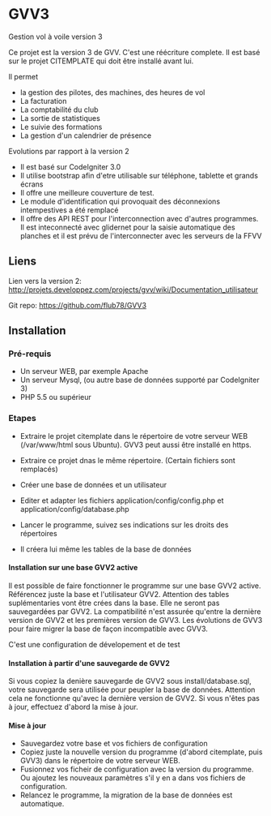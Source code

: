 # GVV3
Gestion vol à voile version 3

Ce projet est la version 3 de GVV. C'est une réécriture complete. Il est basé sur le projet CITEMPLATE qui doit être installé avant lui.

Il permet 
* la gestion des pilotes, des machines, des heures de vol
* La facturation
* La comptabilité du club
* La sortie de statistiques
* Le suivie des formations
* La gestion d'un calendrier de présence


Evolutions par rapport à la version 2
* Il est basé sur CodeIgniter 3.0
* Il utilise bootstrap afin d'etre utilisable sur téléphone, tablette et grands écrans
* Il offre une meilleure couverture de test.
* Le module d'identification qui provoquait des déconnexions intempestives a été remplacé
* Il offre des API REST pour l'interconnection avec d'autres programmes. Il est inteconnecté avec glidernet pour la saisie automatique des planches et il est prévu de l'interconnecter avec les serveurs de la FFVV

Liens
-----

Lien vers la version 2: http://projets.developpez.com/projects/gvv/wiki/Documentation_utilisateur

Git repo: https://github.com/flub78/GVV3

## Installation

### Pré-requis
* Un serveur WEB, par exemple Apache
* Un serveur Mysql, (ou autre base de données supporté par CodeIgniter 3)
* PHP 5.5 ou supérieur
    
### Etapes
* Extraire le projet citemplate dans le répertoire de votre serveur WEB (/var/www/html sous Ubuntu). GVV3 peut aussi être installé en https.
* Extraire ce projet dnas le même répertoire. (Certain fichiers sont remplacés)
* Créer une base de données et un utilisateur
* Editer et adapter les fichiers application/config/config.php et application/config/database.php
    
* Lancer le programme, suivez ses indications sur les droits des répertoires
* Il créera lui même les tables de la base de données 
    
#### Installation sur une base GVV2 active

Il est possible de faire fonctionner le programme sur une base GVV2 active. Référencez juste la base et l'utilisateur GVV2.
Attention des tables suplémentaries vont être crées dans la base. Elle ne seront pas sauvegardées par GVV2. La compatibilité n'est assurée qu'entre la dernière version de GVV2 et les premières version de GVV3. Les évolutions de GVV3 pour faire migrer la base de façon incompatible avec GVV3.
    
C'est une configuration de dévelopement et de test
    
#### Installation à partir d'une sauvegarde de GVV2

Si vous copiez la denière sauvegarde de GVV2 sous install/database.sql, votre sauvegarde sera utilisée pour peupler 
la base de données. Attention cela ne fonctionne qu'avec la dernière version de GVV2. Si vous n'êtes pas à jour,
effectuez d'abord la mise à jour.    

#### Mise à jour

* Sauvegardez votre base et vos fichiers de configuration
* Copiez juste la nouvelle version du programme (d'abord citemplate, puis GVV3) dans le répertoire de votre serveur WEB.
* Fusionnez vos ficheir de configuration avec la version du programme. Ou ajoutez les nouveaux paramètres s'il y en a dans vos fichiers de configuration.
* Relancez le programme, la migration de la base de données est automatique.
